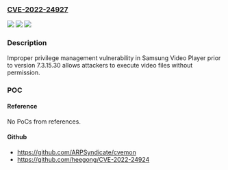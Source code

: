 ### [CVE-2022-24927](https://cve.mitre.org/cgi-bin/cvename.cgi?name=CVE-2022-24927)
![](https://img.shields.io/static/v1?label=Product&message=Samsung%20Video%20Player&color=blue)
![](https://img.shields.io/static/v1?label=Version&message=n%2Fa&color=blue)
![](https://img.shields.io/static/v1?label=Vulnerability&message=CWE-269%C2%A0Improper%20Privilege%C2%A0Management&color=brighgreen)

### Description

Improper privilege management vulnerability in Samsung Video Player prior to version 7.3.15.30 allows attackers to execute video files without permission.

### POC

#### Reference
No PoCs from references.

#### Github
- https://github.com/ARPSyndicate/cvemon
- https://github.com/heegong/CVE-2022-24924

